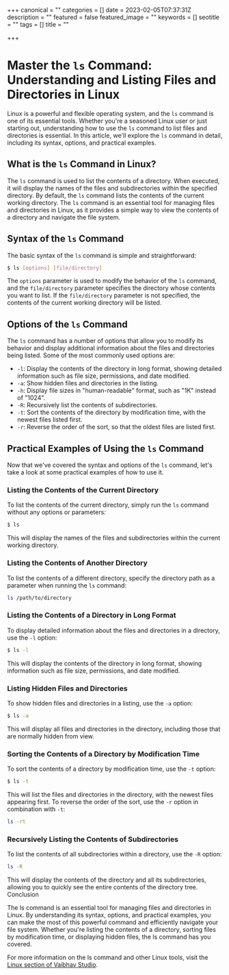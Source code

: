 +++
canonical = ""
categories = []
date = 2023-02-05T07:37:31Z
description = ""
featured = false
featured_image = ""
keywords = []
seotitle = ""
tags = []
title = ""

+++
# Master the `ls` Command: Understanding and Listing Files and Directories in Linux

Linux is a powerful and flexible operating system, and the `ls` command is one of its essential tools. Whether you're a seasoned Linux user or just starting out, understanding how to use the `ls` command to list files and directories is essential. In this article, we'll explore the `ls` command in detail, including its syntax, options, and practical examples.

## What is the `ls` Command in Linux?

The `ls` command is used to list the contents of a directory. When executed, it will display the names of the files and subdirectories within the specified directory. By default, the `ls` command lists the contents of the current working directory. The `ls` command is an essential tool for managing files and directories in Linux, as it provides a simple way to view the contents of a directory and navigate the file system.

## Syntax of the `ls` Command

The basic syntax of the `ls` command is simple and straightforward:
```bash
$ ls [options] [file/directory]
```

The `options` parameter is used to modify the behavior of the `ls` command, and the `file/directory` parameter specifies the directory whose contents you want to list. If the `file/directory` parameter is not specified, the contents of the current working directory will be listed.

## Options of the `ls` Command

The `ls` command has a number of options that allow you to modify its behavior and display additional information about the files and directories being listed. Some of the most commonly used options are:

- `-l`: Display the contents of the directory in long format, showing detailed information such as file size, permissions, and date modified.
- `-a`: Show hidden files and directories in the listing.
- `-h`: Display file sizes in "human-readable" format, such as "1K" instead of "1024".
- `-R`: Recursively list the contents of subdirectories.
- `-t`: Sort the contents of the directory by modification time, with the newest files listed first.
- `-r`: Reverse the order of the sort, so that the oldest files are listed first.

## Practical Examples of Using the `ls` Command

Now that we've covered the syntax and options of the `ls` command, let's take a look at some practical examples of how to use it.

### Listing the Contents of the Current Directory

To list the contents of the current directory, simply run the `ls` command without any options or parameters:
```bash
$ ls
```

This will display the names of the files and subdirectories within the current working directory.

### Listing the Contents of Another Directory

To list the contents of a different directory, specify the directory path as a parameter when running the `ls` command:
```bash
ls /path/to/directory
```

### Listing the Contents of a Directory in Long Format

To display detailed information about the files and directories in a directory, use the `-l` option:
```bash
$ ls -l
```

This will display the contents of the directory in long format, showing information such as file size, permissions, and date modified.

### Listing Hidden Files and Directories

To show hidden files and directories in a listing, use the `-a` option:
```bash
$ ls -a
```

This will display all files and directories in the directory, including those that are normally hidden from view.
### Sorting the Contents of a Directory by Modification Time

To sort the contents of a directory by modification time, use the `-t` option:
```bash
$ ls -t
```

This will list the files and directories in the directory, with the newest files appearing first. To reverse the order of the sort, use the `-r` option in combination with `-t`:
```bash
ls -rt
```

### Recursively Listing the Contents of Subdirectories

To list the contents of all subdirectories within a directory, use the `-R` option:
```bash
ls -R
```

This will display the contents of the directory and all its subdirectories, allowing you to quickly see the entire contents of the directory tree.
Conclusion

The ls command is an essential tool for managing files and directories in Linux. By understanding its syntax, options, and practical examples, you can make the most of this powerful command and efficiently navigate your file system. Whether you're listing the contents of a directory, sorting files by modification time, or displaying hidden files, the ls command has you covered.

For more information on the ls command and other Linux tools, visit the [Linux section of Vaibhav Studio](/tags/linux).